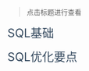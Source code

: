 > 点击标题进行查看

<a href="#sql/SQL基础.md" style="font-size: 24px; color: #34495e; text-decoration: none">SQL基础</a>

<a href="#sql/SQL优化要点.md" style="font-size: 24px; color: #34495e; text-decoration: none">SQL优化要点</a>

